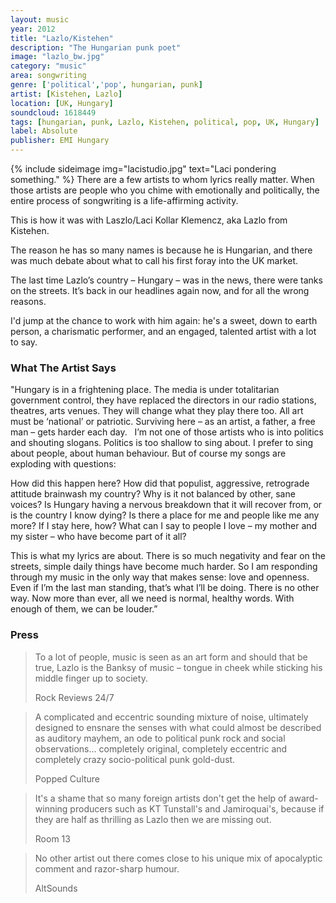 ```yaml
---
layout: music
year: 2012
title: "Lazlo/Kistehen"
description: "The Hungarian punk poet"
image: "lazlo_bw.jpg"
category: "music"
area: songwriting
genre: ['political','pop', hungarian, punk]
artist: [Kistehen, Lazlo]
location: [UK, Hungary]
soundcloud: 1618449
tags: [hungarian, punk, Lazlo, Kistehen, political, pop, UK, Hungary]
label: Absolute
publisher: EMI Hungary
---
```


{% include sideimage img="lacistudio.jpg" text="Laci pondering something." %}
There are a few artists to whom lyrics really matter. When those artists are people who you chime with emotionally and politically, the entire process of songwriting is a life-affirming activity.

This is how it was with Laszlo/Laci Kollar Klemencz, aka Lazlo from Kistehen.

The reason he has so many names is because he is Hungarian, and there was much debate about what to call his first foray into the UK market.

The last time Lazlo’s country – Hungary – was in the news, there were tanks on the streets. It’s back in our headlines again now, and for all the wrong reasons.

I'd jump at the chance to work with him again: he's a sweet, down to earth person, a charismatic performer, and an engaged, talented artist with a lot to say.

<h3>What The Artist Says</h3>

"Hungary is in a frightening place. The media is under totalitarian government control, they have replaced the directors in our radio stations, theatres, arts venues. They will change what they play there too. All art must be ‘national’ or patriotic. Surviving here – as an artist, a father, a free man – gets harder each day.
 
I’m not one of those artists who is into politics and shouting slogans. Politics is too shallow to sing about. I prefer to sing about people, about human behaviour. But of course my songs are exploding with questions:

How did this happen here? How did that populist, aggressive, retrograde attitude brainwash my country? Why is it not balanced by other, sane voices? Is Hungary having a nervous breakdown that it will recover from, or is the country I know dying? Is there a place for me and people like me any more? If I stay here, how? What can I say to people I love – my mother and my sister –  who have become part of it all?

This is what my lyrics are about. There is so much negativity and fear on the streets, simple daily things have become much harder. So I am responding through my music in the only way that makes sense: love and openness. Even if I’m the last man standing, that’s what I’ll be doing. There is no other way. Now more than ever, all we need is normal, healthy words. With enough of them, we can be louder.” 

<h3>Press</h3>

<blockquote>
	<p>To a lot of people, music is seen as an art form and should that be true, Lazlo is the Banksy of music – tongue in cheek while sticking his middle finger up to society.
	</p>
<footer> Rock Reviews 24/7</footer>
</blockquote>


<blockquote>
	<p>A complicated and eccentric sounding mixture of noise, ultimately designed to ensnare the senses with what could almost be described as auditory mayhem, an ode to political punk rock and social observations... completely original, completely eccentric and completely crazy socio-political punk gold-dust.</p>
<footer>Popped Culture</footer> 
</blockquote>

<blockquote>
<p>It's a shame that so many foreign artists don't get the help of award-winning producers such as KT Tunstall's and Jamiroquai's, because if they are half as thrilling as Lazlo then we are missing out.</p>
<footer>Room 13</footer> 
</blockquote>

<blockquote>
	<p>No other artist out there comes close to his unique mix of apocalyptic comment and razor-sharp humour.</p> 

<footer>AltSounds</footer>
</blockquote>

